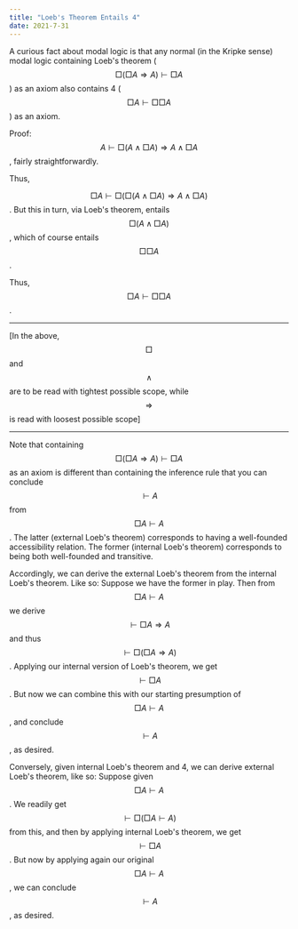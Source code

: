 ```yaml
---
title: "Loeb's Theorem Entails 4"
date: 2021-7-31
---
```

A curious fact about modal logic is that any normal (in the Kripke sense) modal logic containing Loeb's theorem ($$\Box (\Box A \Rightarrow A) \vdash \Box A$$) as an axiom also contains 4 ($$\Box A \vdash \Box \Box A$$) as an axiom.

Proof:
$$A \vdash \Box(A \wedge \Box A) \Rightarrow A \wedge \Box A$$, fairly straightforwardly.

Thus,

$$\Box A \vdash \Box( \Box(A \wedge \Box A) \Rightarrow A \wedge \Box A)$$. But this in turn, via Loeb's theorem, entails $$\Box(A \wedge \Box A)$$, which of course entails $$\Box \Box A$$.

Thus, $$\Box A \vdash \Box \Box A$$.

****

[In the above, $$\Box$$ and $$\wedge$$ are to be read with tightest possible scope, while $$\Rightarrow$$ is read with loosest possible scope]


****

Note that containing $$\Box (\Box A \Rightarrow A) \vdash \Box A$$ as an axiom is different than containing the inference rule that you can conclude $$ \vdash A$$ from $$\Box A \vdash A$$. The latter (external Loeb's theorem) corresponds to having a well-founded accessibility relation. The former (internal Loeb's theorem) corresponds to being both well-founded and transitive.

Accordingly, we can derive the external Loeb's theorem from the internal Loeb's theorem. Like so: Suppose we have the former in play. Then from $$\Box A \vdash A$$ we derive $$\vdash \Box A \Rightarrow A$$ and thus $$\vdash \Box(\Box A \Rightarrow A)$$. Applying our internal version of Loeb's theorem, we get $$\vdash \Box A$$. But now we can combine this with our starting presumption of $$\Box A \vdash A$$, and conclude $$\vdash A$$, as desired.

Conversely, given internal Loeb's theorem and 4, we can derive external Loeb's theorem, like so: Suppose given $$\Box A \vdash A$$. We readily get $$\vdash \Box (\Box A \vdash A)$$ from this, and then by applying internal Loeb's theorem, we get $$\vdash \Box A$$. But now by applying again our original $$\Box A \vdash A$$, we can conclude $$\vdash A$$, as desired.